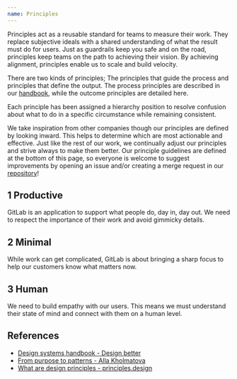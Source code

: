```yaml
---
name: Principles
---
```


Principles act as a reusable standard for teams to measure their work. They replace subjective ideals with a shared understanding of what the result must do for users. Just as guardrails keep you safe and on the road, principles keep teams on the path to achieving their vision. By achieving alignment, principles enable us to scale and build velocity.

There are two kinds of principles; The principles that guide the process and principles that define the output. The process principles are described in our [handbook](https://about.gitlab.com/handbook/product/#product-principles), while the outcome principles are detailed here.

Each principle has been assigned a hierarchy position to resolve confusion about what to do in a specific circumstance while remaining consistent.

We take inspiration from other companies though our principles are defined by looking inward. This helps to determine which are most actionable and effective. Just like the rest of our work, we continually adjust our principles and strive always to make them better. Our principle guidelines are defined at the bottom of this page, so everyone is welcome to suggest improvements by opening an issue and/or creating a merge request in our [repository](https://gitlab.com/gitlab-org/gitlab-services/design.gitlab.com)!

## 1 Productive

GitLab is an application to support what people do, day in, day out. We need to respect the importance of their work and avoid gimmicky details.

<!--
 1. **Bold sub principle(s) title** Explanation, plus optional reference
  - Example(s), plus link towards a reference in real-life
-->

## 2 Minimal

While work can get complicated, GitLab is about bringing a sharp focus to help our customers know what matters now.

<!--
 1. **Bold sub principle(s) title** Explanation, plus optional reference
  - Example(s), plus link towards a reference in real-life
-->

## 3 Human

We need to build empathy with our users. This means we must understand their state of mind and connect with them on a human level.

<!--
1. **Bold sub principle(s) title** Explanation, plus optional reference
  - Example(s), plus link towards a reference in real-life
-->
    
## References

- [Design systems handbook - Design better](https://www.designbetter.co/design-systems-handbook/expanding-design-system)
- [From purpose to patterns - Alla Kholmatova](https://speakerdeck.com/craftui/from-purpose-to-patterns)
- [What are design principles - principles.design](https://principles.design/#what-are-design-principles)
